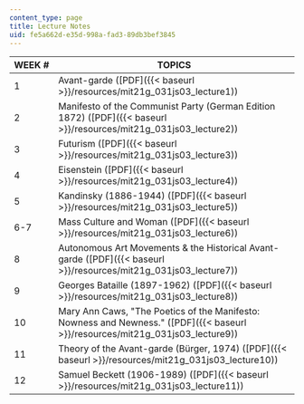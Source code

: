 ```yaml
---
content_type: page
title: Lecture Notes
uid: fe5a662d-e35d-998a-fad3-89db3bef3845
---
```


| WEEK # | TOPICS |
| --- | --- |
| 1 | Avant-garde ([PDF]({{< baseurl >}}/resources/mit21g_031js03_lecture1)) |
| 2 | Manifesto of the Communist Party (German Edition 1872) ([PDF]({{< baseurl >}}/resources/mit21g_031js03_lecture2)) |
| 3 | Futurism ([PDF]({{< baseurl >}}/resources/mit21g_031js03_lecture3)) |
| 4 | Eisenstein ([PDF]({{< baseurl >}}/resources/mit21g_031js03_lecture4)) |
| 5 | Kandinsky (1886-1944) ([PDF]({{< baseurl >}}/resources/mit21g_031js03_lecture5)) |
| 6-7 | Mass Culture and Woman ([PDF]({{< baseurl >}}/resources/mit21g_031js03_lecture6)) |
| 8 | Autonomous Art Movements & the Historical Avant-garde ([PDF]({{< baseurl >}}/resources/mit21g_031js03_lecture7)) |
| 9 | Georges Bataille (1897-1962) ([PDF]({{< baseurl >}}/resources/mit21g_031js03_lecture8)) |
| 10 | Mary Ann Caws, "The Poetics of the Manifesto: Nowness and Newness." ([PDF]({{< baseurl >}}/resources/mit21g_031js03_lecture9)) |
| 11 | Theory of the Avant-garde (Bürger, 1974) ([PDF]({{< baseurl >}}/resources/mit21g_031js03_lecture10)) |
| 12 | Samuel Beckett (1906-1989) ([PDF]({{< baseurl >}}/resources/mit21g_031js03_lecture11))